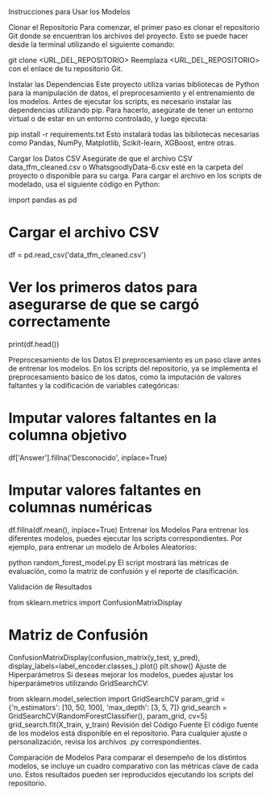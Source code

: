 Instrucciones para Usar los Modelos 

Clonar el Repositorio
Para comenzar, el primer paso es clonar el repositorio Git donde se encuentran los archivos del proyecto. Esto se puede hacer desde la terminal utilizando el siguiente comando:


git clone <URL_DEL_REPOSITORIO>
Reemplaza <URL_DEL_REPOSITORIO> con el enlace de tu repositorio Git.

Instalar las Dependencias
Este proyecto utiliza varias bibliotecas de Python para la manipulación de datos, el preprocesamiento y el entrenamiento de los modelos. Antes de ejecutar los scripts, es necesario instalar las dependencias utilizando pip. Para hacerlo, asegúrate de tener un entorno virtual o de estar en un entorno controlado, y luego ejecuta:


pip install -r requirements.txt
Esto instalará todas las bibliotecas necesarias como Pandas, NumPy, Matplotlib, Scikit-learn, XGBoost, entre otras.

Cargar los Datos CSV
Asegúrate de que el archivo CSV data_tfm_cleaned.csv o WhatsgoodlyData-6.csv esté en la carpeta del proyecto o disponible para su carga. Para cargar el archivo en los scripts de modelado, usa el siguiente código en Python:


import pandas as pd
# Cargar el archivo CSV
df = pd.read_csv('data_tfm_cleaned.csv')
# Ver los primeros datos para asegurarse de que se cargó correctamente
print(df.head())

Preprocesamiento de los Datos
El preprocesamiento es un paso clave antes de entrenar los modelos. En los scripts del repositorio, ya se implementa el preprocesamiento básico de los datos, como la imputación de valores faltantes y la codificación de variables categóricas:


# Imputar valores faltantes en la columna objetivo
df['Answer'].fillna('Desconocido', inplace=True)
# Imputar valores faltantes en columnas numéricas
df.fillna(df.mean(), inplace=True)
Entrenar los Modelos
Para entrenar los diferentes modelos, puedes ejecutar los scripts correspondientes. Por ejemplo, para entrenar un modelo de Árboles Aleatorios:

python random_forest_model.py
El script mostrará las métricas de evaluación, como la matriz de confusión y el reporte de clasificación.

Validación de Resultados


from sklearn.metrics import ConfusionMatrixDisplay
# Matriz de Confusión
ConfusionMatrixDisplay(confusion_matrix(y_test, y_pred), display_labels=label_encoder.classes_).plot()
plt.show()
Ajuste de Hiperparámetros
Si deseas mejorar los modelos, puedes ajustar los hiperparámetros utilizando GridSearchCV:


from sklearn.model_selection import GridSearchCV
param_grid = {'n_estimators': [10, 50, 100], 'max_depth': [3, 5, 7]}
grid_search = GridSearchCV(RandomForestClassifier(), param_grid, cv=5)
grid_search.fit(X_train, y_train)
Revisión del Código Fuente
El código fuente de los modelos está disponible en el repositorio. Para cualquier ajuste o personalización, revisa los archivos .py correspondientes.

Comparación de Modelos
Para comparar el desempeño de los distintos modelos, se incluye un cuadro comparativo con las métricas clave de cada uno. Estos resultados pueden ser reproducidos ejecutando los scripts del repositorio.
